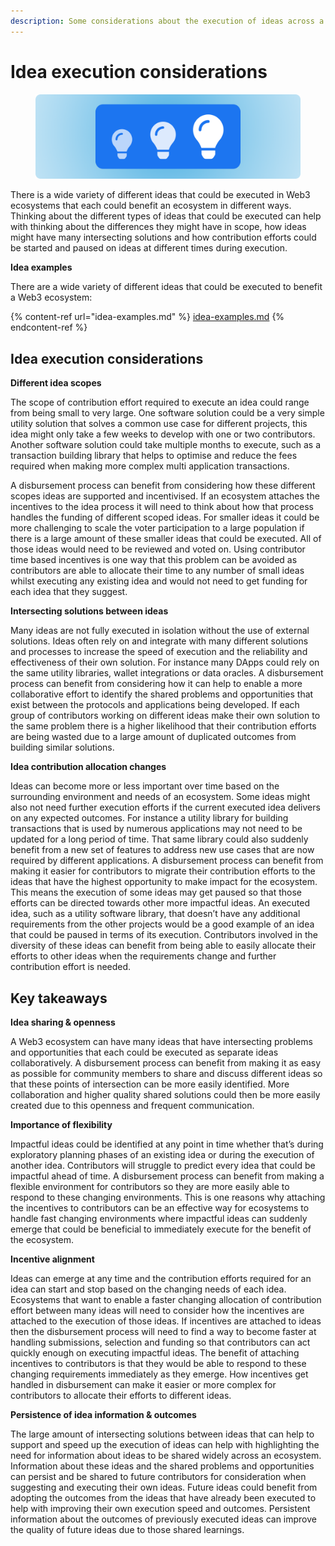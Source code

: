 ```yaml
---
description: Some considerations about the execution of ideas across a Web3 ecosystem
---
```


# Idea execution considerations

<figure><img src="../../.gitbook/assets/idea-execution-considerations.png" alt=""><figcaption></figcaption></figure>

There is a wide variety of different ideas that could be executed in Web3 ecosystems that each could benefit an ecosystem in different ways. Thinking about the different types of ideas that could be executed can help with thinking about the differences they might have in scope, how ideas might have many intersecting solutions and how contribution efforts could be started and paused on ideas at different times during execution.



**Idea examples**

There are a wide variety of different ideas that could be executed to benefit a Web3 ecosystem:

{% content-ref url="idea-examples.md" %}
[idea-examples.md](idea-examples.md)
{% endcontent-ref %}



## Idea execution considerations



**Different idea scopes**

The scope of contribution effort required to execute an idea could range from being small to very large. One software solution could be a very simple utility solution that solves a common use case for different projects, this idea might only take a few weeks to develop with one or two contributors. Another software solution could take multiple months to execute, such as a transaction building library that helps to optimise and reduce the fees required when making more complex multi application transactions.

A disbursement process can benefit from considering how these different scopes ideas are supported and incentivised. If an ecosystem attaches the incentives to the idea process it will need to think about how that process handles the funding of different scoped ideas. For smaller ideas it could be more challenging to scale the voter participation to a large population if there is a large amount of these smaller ideas that could be executed. All of those ideas would need to be reviewed and voted on. Using contributor time based incentives is one way that this problem can be avoided as contributors are able to allocate their time to any number of small ideas whilst executing any existing idea and would not need to get funding for each idea that they suggest.



**Intersecting solutions between ideas**

Many ideas are not fully executed in isolation without the use of external solutions. Ideas often rely on and integrate with many different solutions and processes to increase the speed of execution and the reliability and effectiveness of their own solution. For instance many DApps could rely on the same utility libraries, wallet integrations or data oracles. A disbursement process can benefit from considering how it can help to enable a more collaborative effort to identify the shared problems and opportunities that exist between the protocols and applications being developed. If each group of contributors working on different ideas make their own solution to the same problem there is a higher likelihood that their contribution efforts are being wasted due to a large amount of duplicated outcomes from building similar solutions.



**Idea contribution allocation changes**

Ideas can become more or less important over time based on the surrounding environment and needs of an ecosystem. Some ideas might also not need further execution efforts if the current executed idea delivers on any expected outcomes. For instance a utility library for building transactions that is used by numerous applications may not need to be updated for a long period of time. That same library could also suddenly benefit from a new set of features to address new use cases that are now required by different applications. A disbursement process can benefit from making it easier for contributors to migrate their contribution efforts to the ideas that have the highest opportunity to make impact for the ecosystem. This means the execution of some ideas may get paused so that those efforts can be directed towards other more impactful ideas. An executed idea, such as a utility software library, that doesn’t have any additional requirements from the other projects would be a good example of an idea that could be paused in terms of its execution. Contributors involved in the diversity of these ideas can benefit from being able to easily allocate their efforts to other ideas when the requirements change and further contribution effort is needed.



## Key takeaways



**Idea sharing & openness**

A Web3 ecosystem can have many ideas that have intersecting problems and opportunities that each could be executed as separate ideas collaboratively. A disbursement process can benefit from making it as easy as possible for community members to share and discuss different ideas so that these points of intersection can be more easily identified. More collaboration and higher quality shared solutions could then be more easily created due to this openness and frequent communication.



**Importance of flexibility**

Impactful ideas could be identified at any point in time whether that’s during exploratory planning phases of an existing idea or during the execution of another idea. Contributors will struggle to predict every idea that could be impactful ahead of time. A disbursement process can benefit from making a flexible environment for contributors so they are more easily able to respond to these changing environments. This is one reasons why attaching the incentives to contributors can be an effective way for ecosystems to handle fast changing environments where impactful ideas can suddenly emerge that could be beneficial to immediately execute for the benefit of the ecosystem.



**Incentive alignment**

Ideas can emerge at any time and the contribution efforts required for an idea can start and stop based on the changing needs of each idea. Ecosystems that want to enable a faster changing allocation of contribution effort between many ideas will need to consider how the incentives are attached to the execution of those ideas. If incentives are attached to ideas then the disbursement process will need to find a way to become faster at handling submissions, selection and funding so that contributors can act quickly enough on executing impactful ideas. The benefit of attaching incentives to contributors is that they would be able to respond to these changing requirements immediately as they emerge. How incentives get handled in disbursement can make it easier or more complex for contributors to allocate their efforts to different ideas.



**Persistence of idea information & outcomes**

The large amount of intersecting solutions between ideas that can help to support and speed up the execution of ideas can help with highlighting the need for information about ideas to be shared widely across an ecosystem. Information about these ideas and the shared problems and opportunities can persist and be shared to future contributors for consideration when suggesting and executing their own ideas. Future ideas could benefit from adopting the outcomes from the ideas that have already been executed to help with improving their own execution speed and outcomes. Persistent information about the outcomes of previously executed ideas can improve the quality of future ideas due to those shared learnings.
